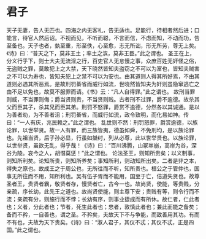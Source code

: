 # 君子
天子无妻，告人无匹也。四海之内无客礼，告无适也。足能行，待相者然后进；口能言，待官人然后诏。不视而见，不听而聪，不言而信，不虑而知，不动而功，告至备也。天子也者，埶至重，形至佚，心至愈，志无所诎，形无所劳，尊无上矣。《诗》曰：“普天之下，莫非王土；率土之滨，莫非王臣。”此之谓也。
圣王在上，分义行乎下，则士大夫无流淫之行，百吏官人无怠慢之事，众庶百姓无奸怪之俗，无盗贼之罪，莫敢犯上之大禁，天下晓然皆知夫盗窃之不可以为富也，皆知夫贼害之不可以为寿也，皆知夫犯上之禁不可以为安也。由其道则人得其所好焉，不由其道则必遇其所恶焉。是故刑罚綦省而威行如流，世晓然皆知夫为奸则虽隐窜逃亡之由不足以免也，故莫不服罪而请。《书》云：“凡人自得罪。”此之谓也。
故刑当罪则威，不当罪则侮；爵当贤则贵，不当贤则贱。古者刑不过罪，爵不逾德。故杀其父而臣其子，杀其兄而臣其弟。刑罚不怒罪，爵赏不逾德，分然各以其诚通。是以为善者劝，为不善者沮；刑罚綦省，而威行如流，政令致明，而化易如神。传曰：“一人有庆，兆民赖之。”此之谓也。
乱世则不然：刑罚怒罪，爵赏逾德，以族论罪，以世举贤。故一人有罪，而三族皆夷，德虽如舜，不免刑均，是以族论罪也。先祖当贤，后子孙必显，行虽如桀纣，列从必尊，此以世举贤也。以族论罪，以世举贤，虽欲无乱，得乎哉！《诗》曰：“百川沸腾，山冢崒崩，高岸为谷，深谷为陵。哀今之人，胡憯莫惩！”此之谓也。
论法圣王，则知所贵矣；以义制事，则知所利矣。论知所贵，则知所养矣；事知所利，则动知所出矣。二者是非之本，得失之原也。故成王之于周公也，无所往而不听，知所贵也。桓公之于管仲也，国事无所往而不用，知所利也。吴有伍子胥而不能用，国至于亡，倍道失贤也。故尊圣者王，贵贤者霸，敬贤者存，慢贤者亡，古今一也。故尚贤，使能，等贵贱，分亲疏，序长幼，此先王之道也。故尚贤使能，则主尊下安；贵贱有等，则令行而不流；亲疏有分，则施行而不悖；长幼有序，则事业捷成而有所休。故仁者，仁此者也；义者，分此者也；节者，死生此者也；忠者，敦慎此者也；兼此而能之备矣；备而不矜，一自善也，谓之圣。不矜矣，夫故天下不与争能，而致善用其功。有而不有也，夫故为天下贵矣。《诗》曰：“淑人君子，其仪不忒；其仪不忒，正是四国。”此之谓也。
